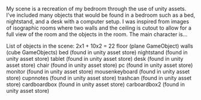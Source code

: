 My scene is a recreation of my bedroom through the use of unity assets. I've included many objects that would be found in a bedroom such as a bed, nightstand, and a desk with a computer setup. I was inspired from images of isographic rooms where two walls and the ceiling is cutout to allow for a full view of the room and the objects in the room. The main character is...

List of objects in the scene: 2x1 + 10x2 = 22
floor (plane GameObject)
walls (cube GameObjects)
bed (found in unity asset store)
nightstand (found in unity asset store)
tablet (found in unity asset store)
desk (found in unity asset store)
chair (found in unity asset store)
pc (found in unity asset store)
monitor (found in unity asset store)
mousenkeyboard (found in unity asset store)
cupnnotes (found in unity asset store)
trashcan (found in unity asset store)
cardboardbox (found in unity asset store)
carboardbox2 (found in unity asset store)

